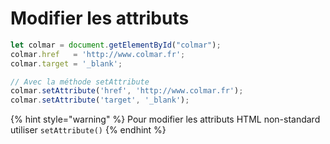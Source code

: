 # Modifier les attributs

```javascript
let colmar = document.getElementById("colmar");
colmar.href   = 'http://www.colmar.fr';
colmar.target = '_blank';

// Avec la méthode setAttribute
colmar.setAttribute('href', 'http://www.colmar.fr');
colmar.setAttribute('target', '_blank');
```

{% hint style="warning" %}
Pour modifier les attributs HTML non-standard utiliser `setAttribute()`
{% endhint %}



